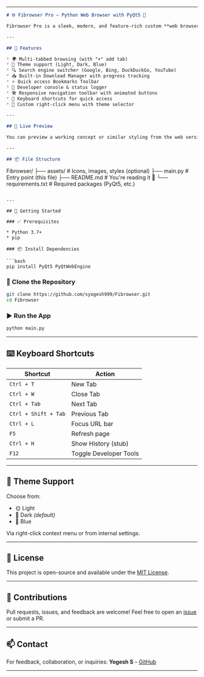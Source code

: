 

---

```markdown
# 🌐 Fibrowser Pro – Python Web Browser with PyQt5 🚀

Fibrowser Pro is a sleek, modern, and feature-rich custom **web browser** built with **Python** and **PyQt5**. It comes packed with smooth animations, multi-tab browsing, theme support, bookmarks, download manager, developer console, and more — all in one clean and responsive UI! 🧠✨

---

## 🎯 Features

* 🌍 Multi-tabbed browsing (with "+" add tab)
* 🎨 Theme support (Light, Dark, Blue)
* 🔍 Search engine switcher (Google, Bing, DuckDuckGo, YouTube)
* 📥 Built-in Download Manager with progress tracking
* ⭐ Quick access Bookmarks Toolbar
* 🧰 Developer console & status logger
* 🛠️ Responsive navigation toolbar with animated buttons
* 🔐 Keyboard shortcuts for quick access
* 📁 Custom right-click menu with theme selector

---

## 📸 Live Preview

You can preview a working concept or similar styling from the web version [here](https://syogesh999.github.io/Algo) *(note: this may represent another project layout, as PyQt5-based apps are desktop-only)*

---

## 📦 File Structure

```

Fibrowser/
├── assets/                  # Icons, images, styles (optional)
├── main.py                  # Entry point (this file)
├── README.md                # You're reading it 📘
└── requirements.txt         # Required packages (PyQt5, etc.)

````

---

## 🚀 Getting Started

### ✅ Prerequisites

* Python 3.7+
* pip

### 📦 Install Dependencies

```bash
pip install PyQt5 PyQtWebEngine
````

### 🔄 Clone the Repository

```bash
git clone https://github.com/syogesh999/Fibrowser.git
cd Fibrowser
```

### ▶️ Run the App

```bash
python main.py
```

---

## ⌨️ Keyboard Shortcuts

| Shortcut             | Action                 |
| -------------------- | ---------------------- |
| `Ctrl + T`           | New Tab                |
| `Ctrl + W`           | Close Tab              |
| `Ctrl + Tab`         | Next Tab               |
| `Ctrl + Shift + Tab` | Previous Tab           |
| `Ctrl + L`           | Focus URL bar          |
| `F5`                 | Refresh page           |
| `Ctrl + H`           | Show History (stub)    |
| `F12`                | Toggle Developer Tools |

---

## 🎨 Theme Support

Choose from:

* 🌞 Light
* 🌚 Dark *(default)*
* 🔷 Blue

Via right-click context menu or from internal settings.

---

## 🧾 License

This project is open-source and available under the [MIT License](LICENSE).

---

## 🙌 Contributions

Pull requests, issues, and feedback are welcome! Feel free to open an [issue](https://github.com/syogesh999/Fibrowser/issues) or submit a PR.

---

## 📫 Contact

For feedback, collaboration, or inquiries:
**Yogesh S** – [GitHub](https://github.com/syogesh999)

---
